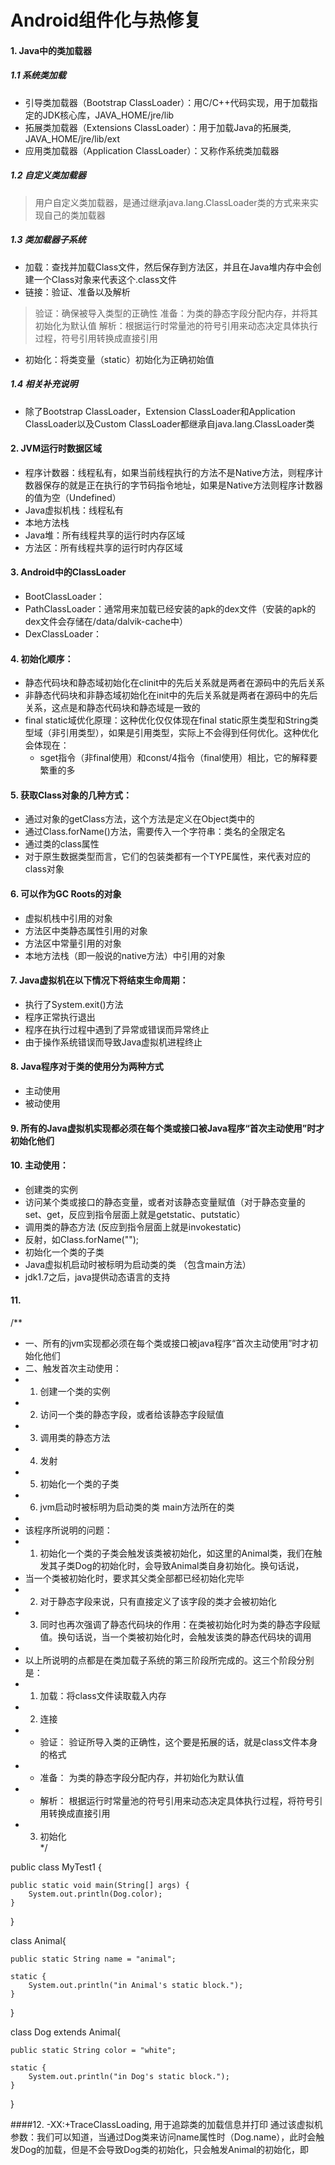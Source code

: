 #  Android组件化与热修复
#### 1. Java中的类加载器
##### 1.1 系统类加载
- 引导类加载器（Bootstrap ClassLoader）：用C/C++代码实现，用于加载指定的JDK核心库，JAVA_HOME/jre/lib
- 拓展类加载器（Extensions ClassLoader）：用于加载Java的拓展类, JAVA_HOME/jre/lib/ext
- 应用类加载器（Application ClassLoader）：又称作系统类加载器
##### 1.2 自定义类加载器
> 用户自定义类加载器，是通过继承java.lang.ClassLoader类的方式来来实现自己的类加载器
> 
##### 1.3 类加载器子系统
- 加载：查找并加载Class文件，然后保存到方法区，并且在Java堆内存中会创建一个Class对象来代表这个.class文件
- 链接：验证、准备以及解析
> 验证：确保被导入类型的正确性
> 准备：为类的静态字段分配内存，并将其初始化为默认值
> 解析：根据运行时常量池的符号引用来动态决定具体执行过程，符号引用转换成直接引用
- 初始化：将类变量（static）初始化为正确初始值

##### 1.4 相关补充说明
- 除了Bootstrap ClassLoader，Extension ClassLoader和Application ClassLoader以及Custom ClassLoader都继承自java.lang.ClassLoader类

#### 2. JVM运行时数据区域
- 程序计数器：线程私有，如果当前线程执行的方法不是Native方法，则程序计数器保存的就是正在执行的字节码指令地址，如果是Native方法则程序计数器的值为空（Undefined）
- Java虚拟机栈：线程私有
- 本地方法栈
- Java堆：所有线程共享的运行时内存区域
- 方法区：所有线程共享的运行时内存区域

#### 3. Android中的ClassLoader
- BootClassLoader：
- PathClassLoader：通常用来加载已经安装的apk的dex文件（安装的apk的dex文件会存储在/data/dalvik-cache中）
- DexClassLoader：

#### 4. 初始化顺序：
- 静态代码块和静态域初始化在clinit中的先后关系就是两者在源码中的先后关系
- 非静态代码块和非静态域初始化在init中的先后关系就是两者在源码中的先后关系，这点是和静态代码块和静态域是一致的
- final static域优化原理：这种优化仅仅体现在final static原生类型和String类型域（非引用类型），如果是引用类型，实际上不会得到任何优化。这种优化会体现在：
	- sget指令（非final使用）和const/4指令（final使用）相比，它的解释要繁重的多
	
#### 5. 获取Class对象的几种方式：
- 通过对象的getClass方法，这个方法是定义在Object类中的
- 通过Class.forName()方法，需要传入一个字符串：类名的全限定名
- 通过类的class属性
- 对于原生数据类型而言，它们的包装类都有一个TYPE属性，来代表对应的class对象

#### 6. 可以作为GC Roots的对象
- 虚拟机栈中引用的对象
- 方法区中类静态属性引用的对象
- 方法区中常量引用的对象
- 本地方法栈（即一般说的native方法）中引用的对象

#### 7. Java虚拟机在以下情况下将结束生命周期：
- 执行了System.exit()方法
- 程序正常执行退出
- 程序在执行过程中遇到了异常或错误而异常终止
- 由于操作系统错误而导致Java虚拟机进程终止

#### 8. Java程序对于类的使用分为两种方式
- 主动使用
-  被动使用

#### 9. 所有的Java虚拟机实现都必须在每个类或接口被Java程序“首次主动使用”时才初始化他们

#### 10. 主动使用：
- 创建类的实例
- 访问某个类或接口的静态变量，或者对该静态变量赋值（对于静态变量的set、get，反应到指令层面上就是getstatic、putstatic）
- 调用类的静态方法 (反应到指令层面上就是invokestatic)
-  反射，如Class.forName("");
- 初始化一个类的子类
- Java虚拟机启动时被标明为启动类的类	（包含main方法）
- jdk1.7之后，java提供动态语言的支持
#### 11.
  
/**  
 * 一、所有的jvm实现都必须在每个类或接口被java程序“首次主动使用”时才初始化他们  
  * 二、触发首次主动使用：  
  * 1. 创建一个类的实例  
  * 2. 访问一个类的静态字段，或者给该静态字段赋值  
  * 3. 调用类的静态方法  
  * 4. 发射  
  * 5. 初始化一个类的子类  
  * 6. jvm启动时被标明为启动类的类 main方法所在的类  
  *  
 * 该程序所说明的问题：  
  * 1. 初始化一个类的子类会触发该类被初始化，如这里的Animal类，我们在触发其子类Dog的初始化时，会导致Animal类自身初始化。换句话说，  
  * 当一个类被初始化时，要求其父类全部都已经初始化完毕  
  * 2. 对于静态字段来说，只有直接定义了该字段的类才会被初始化  
  * 3. 同时也再次强调了静态代码块的作用：在类被初始化时为类的静态字段赋值。换句话说，当一个类被初始化时，会触发该类的静态代码块的调用  
  *  
 * 以上所说明的点都是在类加载子系统的第三阶段所完成的。这三个阶段分别是：  
  * 1. 加载：将class文件读取载入内存  
  * 2. 连接  
  * - 验证： 验证所导入类的正确性，这个要是拓展的话，就是class文件本身的格式  
  * - 准备： 为类的静态字段分配内存，并初始化为默认值  
  * - 解析： 根据运行时常量池的符号引用来动态决定具体执行过程，将符号引用转换成直接引用  
  * 3. 初始化  
  */  
  
public class MyTest1 {  
  
    public static void main(String[] args) {  
        System.out.println(Dog.color);  
    }  
}  
  
class Animal{  
  
    public static String name = "animal";  
  
    static {  
        System.out.println("in Animal's static block.");  
    }  
}  
  
class Dog extends Animal{  
  
    public static String color = "white";  
  
    static {  
        System.out.println("in Dog's static block.");  
    }  
}

####12. -XX:+TraceClassLoading, 用于追踪类的加载信息并打印 
通过该虚拟机参数：我们可以知道，当通过Dog类来访问name属性时（Dog.name），此时会触发Dog的加载，但是不会导致Dog类的初始化，只会触发Animal的初始化，即
<!--stackedit_data:
eyJoaXN0b3J5IjpbMTMzODgyOTcwNiwxODg1MTQzNzg4LC04MT
A2NjMzMzgsLTExOTI5MDEwMDEsLTEyMDQ2NTA5NzgsNTEwMDQz
NjQwLC0xOTQ0Njg1MjQ5LDI4NDU5MTU1OCwxMjM0NTM2MDY3LC
0xODY0NzU5MzUsNjQ2OTYwODAzLC00MDEyMzE0NjQsLTIxMzIy
MTkwNzIsLTY1Mjc4MzU5OSwxNDM4MjQwNTE0LC0xMTI2Njc5MD
gwXX0=
-->